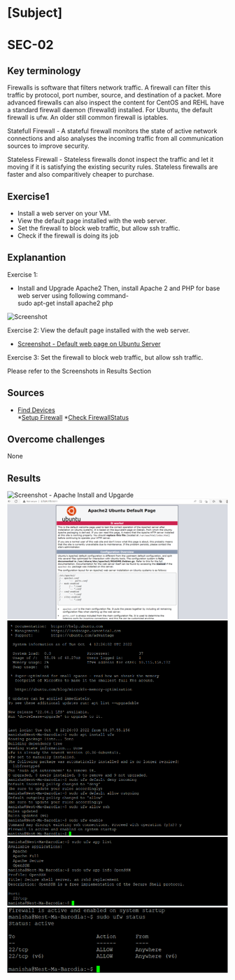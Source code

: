 

# [Subject]
# SEC-02

## Key terminology


Firewalls is software that filters network traffic. A firewall can filter this traffic by protocol, port number, source, and destination of a packet. More advanced firewalls can also inspect the content for 
CentOS and REHL have a standard firewall daemon (firewalld) installed. For Ubuntu, the default firewall is ufw. An older still common firewall is iptables.

Statefull Firewall - A stateful firewall monitors the state of active network connections and also analyses the incoming traffic from all communication sources to improve security.

Stateless Firewall - Stateless firewalls donot inspect the traffic and let it moving if it is satisfying the existing security rules. Stateless firewalls are faster and also comparitively cheaper to purchase.



## Exercise1


* Install a web server on your VM.
* View the default page installed with the web server.
* Set the firewall to block web traffic, but allow ssh traffic.
* Check if the firewall is doing its job




## Explanantion
Exercise 1: 
* Install and Upgrade Apache2
Then, install Apache 2 and PHP for base web server using following command-  
sudo apt-get install apache2 php  

![Screenshot](../00_includes/02_Security/SEC02/SEC02-ApacheInstallUpgrade)

Exercise 2: View the default page installed with the web server.
* [Screenshot - Default web page on Ubuntu Server](../00_includes/02_Security/SEC02/SEC02-PageWebServer.png)  

Exercise 3: Set the firewall to block web traffic, but allow ssh traffic.

Please refer to the Screenshots in Results Section  


  

## Sources
* [Find Devices](https://vitux.com/find-devices-connected-to-your-network-with-nmap/)  
*[Setup Firewall](https://linuxize.com/post/how-to-setup-a-firewall-with-ufw-on-ubuntu-20-04/)
*[Check FirewallStatus](https://www.configserverfirewall.com/ufw-ubuntu-firewall/ubuntu-check-firewall-status-ufw/)



## Overcome challenges

None

## Results
![Screenshot - Apache Install and Upgarde](../00_includes/02_Security/SEC02/SEC02-ApacheInstallUpgrade)   
![Screenshot - Default web page on Ubuntu Server](../00_includes/02_Security/SEC02/SEC02-PageWebServer.png)  
![Firewall on Ubuntu](../00_includes/02_Security/SEC02/SEC02-FWonUbuntu.png)   
![Firewall SSH Info](../00_includes/02_Security/SEC02/SEC02-FW-OpenSSHInfo.PNG)   
![UFW Status after Firewall](../00_includes/02_Security/SEC02/SEC02-FW-UFWStatus.png)





